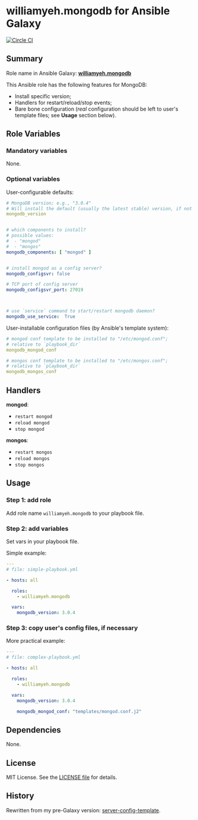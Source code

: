 
williamyeh.mongodb for Ansible Galaxy
============


[![Circle CI](https://circleci.com/gh/William-Yeh/ansible-mongodb.svg?style=shield)](https://circleci.com/gh/William-Yeh/ansible-mongodb)


## Summary

Role name in Ansible Galaxy: **[williamyeh.mongodb](https://galaxy.ansible.com/williamyeh/mongodb/)**

This Ansible role has the following features for MongoDB:

 - Install specific version;
 - Handlers for restart/reload/stop events;
 - Bare bone configuration (*real* configuration should be left to user's template files; see **Usage** section below).




## Role Variables

### Mandatory variables

None.




### Optional variables

User-configurable defaults:

```yaml
# MongoDB version; e.g., "3.0.4"
# Will install the default (usually the latest stable) version, if not specified.
mongodb_version


# which components to install?
# possible values:
#  - "mongod"
#  - "mongos"
mongodb_components: [ "mongod" ]


# install mongod as a config server?
mongodb_configsvr: false

# TCP port of config server
mongodb_configsvr_port: 27019



# use `service` command to start/restart mongodb daemon?
mongodb_use_service:  True
```


User-installable configuration files (by Ansible's template system):

```yaml
# mongod conf template to be installed to "/etc/mongod.conf";
# relative to `playbook_dir`
mongodb_mongod_conf

# mongos conf template to be installed to "/etc/mongos.conf";
# relative to `playbook_dir`
mongodb_mongos_conf

```




## Handlers

**mongod**:

- `restart mongod`
- `reload mongod`
- `stop mongod`


**mongos**:

- `restart mongos`
- `reload mongos`
- `stop mongos`




## Usage


### Step 1: add role

Add role name `williamyeh.mongodb` to your playbook file.


### Step 2: add variables

Set vars in your playbook file.

Simple example:

```yaml
---
# file: simple-playbook.yml

- hosts: all

  roles:
    - williamyeh.mongodb

  vars:
    mongodb_version: 3.0.4
```


### Step 3: copy user's config files, if necessary


More practical example:

```yaml
---
# file: complex-playbook.yml

- hosts: all

  roles:
    - williamyeh.mongodb

  vars:
    mongodb_version: 3.0.4

    mongodb_mongod_conf: "templates/mongod.conf.j2"

```


## Dependencies

None.


## License

MIT License. See the [LICENSE file](LICENSE) for details.


## History

Rewritten from my pre-Galaxy version: [server-config-template](https://github.com/William-Yeh/server-config-template).
